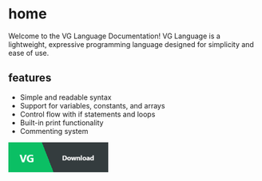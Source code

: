 # home
Welcome to the VG Language Documentation!
VG Language is a lightweight,
expressive programming language designed for simplicity and ease of use.
## features
* Simple and readable syntax
* Support for variables, constants, and arrays
* Control flow with if statements and loops
* Built-in print functionality
* Commenting system





[![Download](assets/download-button.png)](https://github.com/Husseinabdulameer11/vg-lang/releases/latest/download/VGSetup.exe)
